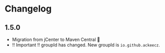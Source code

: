 # Changelog

## **1.5.0**
- Migration from jCenter to Maven Central 🎉
- ‼️ Important ‼️ groupId has changed. New groupId is `io.github.ackeecz`.
